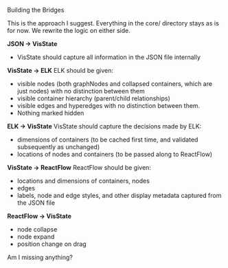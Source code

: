 Building the Bridges

This is the approach I suggest. Everything in the core/ directory stays as is for now. We rewrite the logic on either side.

**JSON -> VisState**
- VisState should capture all information in the JSON file internally

**VisState -> ELK**
ELK should be given:
- visible nodes (both graphNodes and collapsed containers, which are just nodes) with no distinction between them
- visible container hierarchy (parent/child relationships)
- visible edges and hyperedges with no distinction between them.
- Nothing marked hidden

**ELK -> VisState**
VisState should capture the decisions made by ELK:
- dimensions of containers (to be cached first time, and validated subsequently as unchanged)
- locations of nodes and containers (to be passed along to ReactFlow)

**VisState -> ReactFlow**
ReactFlow should be given:
- locations and dimensions of containers, nodes
- edges
- labels, node and edge styles, and other display metadata captured from the JSON file

**ReactFlow -> VisState**
- node collapse
- node expand
- position change on drag

Am I missing anything?
